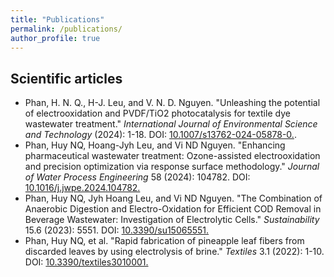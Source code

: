 ```yaml
---
title: "Publications"
permalink: /publications/
author_profile: true
---
```


## Scientific articles
* Phan, H. N. Q., H-J. Leu, and V. N. D. Nguyen. "Unleashing the potential of electrooxidation and PVDF/TiO2 photocatalysis for textile dye wastewater treatment." _International Journal of Environmental Science and Technology_ (2024): 1-18. DOI: [10.1007/s13762-024-05878-0.](https://doi.org/10.1007/s13762-024-05878-0).
* Phan, Huy NQ, Hoang-Jyh Leu, and Vi ND Nguyen. "Enhancing pharmaceutical wastewater treatment: Ozone-assisted electrooxidation and precision optimization via response surface methodology." _Journal of Water Process Engineering_ 58 (2024): 104782. DOI: [10.1016/j.jwpe.2024.104782.](https://doi.org/10.1016/j.jwpe.2024.104782)
* Phan, Huy NQ, Jyh Hoang Leu, and Vi ND Nguyen. "The Combination of Anaerobic Digestion and Electro-Oxidation for Efficient COD Removal in Beverage Wastewater: Investigation of Electrolytic Cells." _Sustainability_ 15.6 (2023): 5551. DOI: [10.3390/su15065551.](https://doi.org/10.3390/su15065551)
* Phan, Huy NQ, et al. "Rapid fabrication of pineapple leaf fibers from discarded leaves by using electrolysis of brine." _Textiles_ 3.1 (2022): 1-10. DOI: [10.3390/textiles3010001.](https://doi.org/10.3390/textiles3010001)

